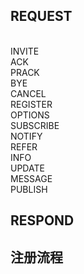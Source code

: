 ## REQUEST
<br>INVITE
<br>ACK
<br>PRACK
<br>BYE
<br>CANCEL
<br>REGISTER
<br>OPTIONS
<br>SUBSCRIBE
<br>NOTIFY
<br>REFER
<br>INFO
<br>UPDATE
<br>MESSAGE
<br>PUBLISH

## RESPOND





## 注册流程